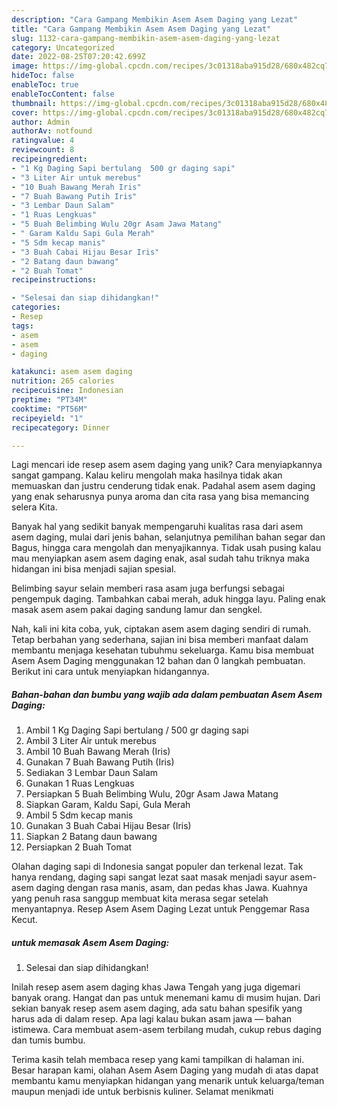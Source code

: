 ```yaml
---
description: "Cara Gampang Membikin Asem Asem Daging yang Lezat"
title: "Cara Gampang Membikin Asem Asem Daging yang Lezat"
slug: 1132-cara-gampang-membikin-asem-asem-daging-yang-lezat
category: Uncategorized
date: 2022-08-25T07:20:42.699Z
image: https://img-global.cpcdn.com/recipes/3c01318aba915d28/680x482cq70/asem-asem-daging-foto-resep-utama.jpg
hideToc: false
enableToc: true
enableTocContent: false
thumbnail: https://img-global.cpcdn.com/recipes/3c01318aba915d28/680x482cq70/asem-asem-daging-foto-resep-utama.jpg
cover: https://img-global.cpcdn.com/recipes/3c01318aba915d28/680x482cq70/asem-asem-daging-foto-resep-utama.jpg
author: Admin
authorAv: notfound
ratingvalue: 4
reviewcount: 8
recipeingredient:
- "1 Kg Daging Sapi bertulang  500 gr daging sapi"
- "3 Liter Air untuk merebus"
- "10 Buah Bawang Merah Iris"
- "7 Buah Bawang Putih Iris"
- "3 Lembar Daun Salam"
- "1 Ruas Lengkuas"
- "5 Buah Belimbing Wulu 20gr Asam Jawa Matang"
- " Garam Kaldu Sapi Gula Merah"
- "5 Sdm kecap manis"
- "3 Buah Cabai Hijau Besar Iris"
- "2 Batang daun bawang"
- "2 Buah Tomat"
recipeinstructions:

- "Selesai dan siap dihidangkan!"
categories:
- Resep
tags:
- asem
- asem
- daging

katakunci: asem asem daging 
nutrition: 265 calories
recipecuisine: Indonesian
preptime: "PT34M"
cooktime: "PT56M"
recipeyield: "1"
recipecategory: Dinner

---
```





Lagi mencari ide resep asem asem daging yang unik? Cara menyiapkannya sangat gampang. Kalau keliru mengolah maka hasilnya tidak akan memuaskan dan justru cenderung tidak enak. Padahal asem asem daging yang enak seharusnya punya aroma dan cita rasa yang bisa memancing selera Kita.





Banyak hal yang sedikit banyak mempengaruhi kualitas rasa dari asem asem daging, mulai dari jenis bahan, selanjutnya pemilihan bahan segar dan Bagus, hingga cara mengolah dan menyajikannya. Tidak usah pusing kalau mau menyiapkan asem asem daging enak,      asal sudah tahu triknya maka hidangan ini bisa menjadi sajian spesial.














Belimbing sayur selain memberi rasa asam juga berfungsi sebagai pengempuk daging. Tambahkan cabai merah, aduk hingga layu. Paling enak masak asem asem pakai daging sandung lamur dan sengkel.






Nah, kali ini kita coba, yuk, ciptakan asem asem daging sendiri di rumah. Tetap berbahan yang sederhana, sajian ini bisa memberi manfaat dalam membantu menjaga kesehatan tubuhmu sekeluarga. Kamu bisa membuat Asem Asem Daging menggunakan 12 bahan dan 0 langkah pembuatan. Berikut ini cara untuk menyiapkan hidangannya.

<!--inarticleads1-->

##### Bahan-bahan dan bumbu yang wajib ada dalam pembuatan Asem Asem Daging:

1. Ambil 1 Kg Daging Sapi bertulang / 500 gr daging sapi
1. Ambil 3 Liter Air untuk merebus
1. Ambil 10 Buah Bawang Merah (Iris)
1. Gunakan 7 Buah Bawang Putih (Iris)
1. Sediakan 3 Lembar Daun Salam
1. Gunakan 1 Ruas Lengkuas
1. Persiapkan 5 Buah Belimbing Wulu, 20gr Asam Jawa Matang
1. Siapkan  Garam, Kaldu Sapi, Gula Merah
1. Ambil 5 Sdm kecap manis
1. Gunakan 3 Buah Cabai Hijau Besar (Iris)
1. Siapkan 2 Batang daun bawang
1. Persiapkan 2 Buah Tomat


Olahan daging sapi di Indonesia sangat populer dan terkenal lezat. Tak hanya rendang, daging sapi sangat lezat saat masak menjadi sayur asem-asem daging dengan rasa manis, asam, dan pedas khas Jawa. Kuahnya yang penuh rasa sanggup membuat kita merasa segar setelah menyantapnya. Resep Asem Asem Daging Lezat untuk Penggemar Rasa Kecut. 

<!--inarticleads2-->

#####  untuk memasak Asem Asem Daging:


1. Selesai dan siap dihidangkan!

Inilah resep asem asem daging khas Jawa Tengah yang juga digemari banyak orang. Hangat dan pas untuk menemani kamu di musim hujan. Dari sekian banyak resep asem asem daging, ada satu bahan spesifik yang harus ada di dalam resep. Apa lagi kalau bukan asam jawa — bahan istimewa. Cara membuat asem-asem terbilang mudah, cukup rebus daging dan tumis bumbu. 

Terima kasih telah membaca resep yang kami tampilkan di halaman ini. Besar harapan kami, olahan Asem Asem Daging yang mudah di atas dapat membantu kamu menyiapkan hidangan yang menarik untuk keluarga/teman maupun menjadi ide untuk berbisnis kuliner. Selamat menikmati

